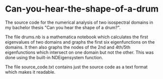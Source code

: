 # Can-you-hear-the-shape-of-a-drum
The source code for the numerical analysis of two isospectral domains in my bachelor thesis "Can you hear the shape of a drum?".

The file drums.nb is a mathematica notebook which calculates the first eigenvalues of two domains and graphs the first six eigenfunctions on the domains. It then also graphs the nodes of the 2nd and 4th/5th eigenfunctions which intersect on one domain but not the other. This was done using the built-in NDEigensystem function.

The file source_code.txt contains just the source code as a text format which makes it readable.


